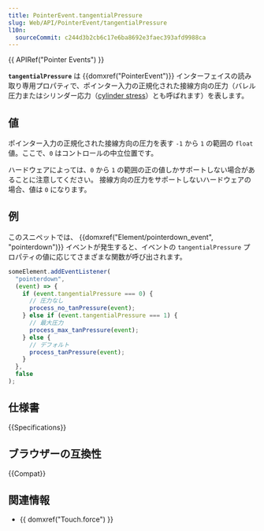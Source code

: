 ```yaml
---
title: PointerEvent.tangentialPressure
slug: Web/API/PointerEvent/tangentialPressure
l10n:
  sourceCommit: c244d3b2cb6c17e6ba8692e3faec393afd9988ca
---
```


{{ APIRef("Pointer Events") }}

**`tangentialPressure`** は {{domxref("PointerEvent")}} インターフェイスの読み取り専用プロパティで、ポインター入力の正規化された接線方向の圧力（バレル圧力またはシリンダー応力（[cylinder stress](https://en.wikipedia.org/wiki/Cylinder_stress)）とも呼ばれます）を表します。

## 値

ポインター入力の正規化された接線方向の圧力を表す `-1` から `1` の範囲の `float` 値。ここで、`0` はコントロールの中立位置です。

ハードウェアによっては、`0` から `1` の範囲の正の値しかサポートしない場合があることに注意してください。 接線方向の圧力をサポートしないハードウェアの場合、値は `0` になります。

## 例

このスニペットでは、 {{domxref("Element/pointerdown_event", "pointerdown")}} イベントが発生すると、イベントの `tangentialPressure` プロパティの値に応じてさまざまな関数が呼び出されます。

```js
someElement.addEventListener(
  "pointerdown",
  (event) => {
    if (event.tangentialPressure === 0) {
      // 圧力なし
      process_no_tanPressure(event);
    } else if (event.tangentialPressure === 1) {
      // 最大圧力
      process_max_tanPressure(event);
    } else {
      // デフォルト
      process_tanPressure(event);
    }
  },
  false
);
```

## 仕様書

{{Specifications}}

## ブラウザーの互換性

{{Compat}}

## 関連情報

- {{ domxref("Touch.force") }}
